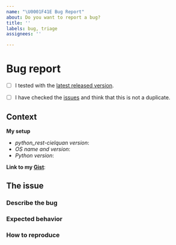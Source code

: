 ```yaml
---
name: "\U0001F41E Bug Report"
about: Do you want to report a bug?
title: ''
labels: bug, triage
assignees: ''

---
```


# Bug report

<!--
    First of all thank you for discovering and submitting an issue.
    
    Before submitting the issue please check the checklist below and
    make sure that all boxes are ticked after you have fulfilled their tasks. 
-->

<!-- For checking the box add an `x` between the brackets like so: [x] -->
- [ ] I tested with the [latest released version](https://github.com/cielquan/python_test-cielquan/releases/latest).
- [ ] I have checked the [issues](https://github.com/cielquan/python_test-cielquan/issues) and think that this is not a duplicate.


<!-- Now please share some context information with us. -->
## Context

**My setup**

- *python_rest-cielquan version*:
- *OS name and version*:
- *Python version*:

<!--
    If you have files or command line outputs to share
    please put them into a gist and add the link below.
    https://gist.github.com/
-->

**Link to my [Gist](https://gist.github.com/)**:
<!-- Replace with link -->


## The issue
<!-- 
    Now please explain your issue, please be descriptive.
    The three sections below may help you to structure your report.
    If you cannot make use of the sections you may omit and delete them.
-->

### Describe the bug
<!-- A clear and concise description of what the bug is. -->


### Expected behavior
<!-- A clear and concise description of what you expected to happen. -->


### How to reproduce
<!--
    Steps to reproduce the behavior:
    1. Go to '...'
    2. Click on '....'
    3. Scroll down to '....'
    4. See error
-->

